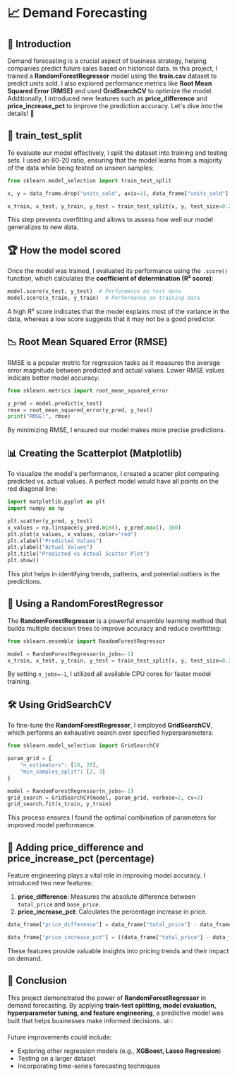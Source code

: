 # 📈 Demand Forecasting

## 📌 Introduction
Demand forecasting is a crucial aspect of business strategy, helping companies predict future sales based on historical data. In this project, I trained a **RandomForestRegressor** model using the **train.csv** dataset to predict units sold. I also explored performance metrics like **Root Mean Squared Error (RMSE)** and used **GridSearchCV** to optimize the model. Additionally, I introduced new features such as **price_difference** and **price_increase_pct** to improve the prediction accuracy. Let's dive into the details! 🚀

## 🔄 train_test_split
To evaluate our model effectively, I split the dataset into training and testing sets. I used an 80-20 ratio, ensuring that the model learns from a majority of the data while being tested on unseen samples:
```python
from sklearn.model_selection import train_test_split

x, y = data_frame.drop("units_sold", axis=1), data_frame["units_sold"]

x_train, x_test, y_train, y_test = train_test_split(x, y, test_size=0.2, random_state=42)
```
This step prevents overfitting and allows to assess how well our model generalizes to new data.

## 🏆 How the model scored
Once the model was trained, I evaluated its performance using the `.score()` function, which calculates the **coefficient of determination (R² score)**:
```python
model.score(x_test, y_test)  # Performance on test data
model.score(x_train, y_train)  # Performance on training data
```
A high R² score indicates that the model explains most of the variance in the data, whereas a low score suggests that it may not be a good predictor.

## 📉 Root Mean Squared Error (RMSE)
RMSE is a popular metric for regression tasks as it measures the average error magnitude between predicted and actual values. Lower RMSE values indicate better model accuracy:
```python
from sklearn.metrics import root_mean_squared_error

y_pred = model.predict(x_test)
rmse = root_mean_squared_error(y_pred, y_test)
print("RMSE:", rmse)
```
By minimizing RMSE, I ensured our model makes more precise predictions.

## 📊 Creating the Scatterplot (Matplotlib)
To visualize the model's performance, I created a scatter plot comparing predicted vs. actual values. A perfect model would have all points on the red diagonal line:
```python
import matplotlib.pyplot as plt
import numpy as np

plt.scatter(y_pred, y_test)
x_values = np.linspace(y_pred.min(), y_pred.max(), 100)
plt.plot(x_values, x_values, color="red")
plt.xlabel("Predicted Values")
plt.ylabel("Actual Values")
plt.title("Predicted vs Actual Scatter Plot")
plt.show()
```
This plot helps in identifying trends, patterns, and potential outliers in the predictions.

## 🌲 Using a RandomForestRegressor
The **RandomForestRegressor** is a powerful ensemble learning method that builds multiple decision trees to improve accuracy and reduce overfitting:
```python
from sklearn.ensemble import RandomForestRegressor

model = RandomForestRegressor(n_jobs=-1)
x_train, x_test, y_train, y_test = train_test_split(x, y, test_size=0.2, random_state=42)
```
By setting `n_jobs=-1`, I utilized all available CPU cores for faster model training.

## 🛠️ Using GridSearchCV
To fine-tune the **RandomForestRegressor**, I employed **GridSearchCV**, which performs an exhaustive search over specified hyperparameters:
```python
from sklearn.model_selection import GridSearchCV

param_grid = {
    "n_estimators": [10, 20],
    "min_samples_split": [2, 3]
}

model = RandomForestRegressor(n_jobs=-1)
grid_search = GridSearchCV(model, param_grid, verbose=2, cv=3)
grid_search.fit(x_train, y_train)
```
This process ensures I found the optimal combination of parameters for improved model performance.

## 🔢 Adding price_difference and price_increase_pct (percentage)
Feature engineering plays a vital role in improving model accuracy. I introduced two new features:
1. **price_difference**: Measures the absolute difference between `total_price` and `base_price`.
2. **price_increase_pct**: Calculates the percentage increase in price.
```python
data_frame["price_difference"] = data_frame["total_price"] - data_frame["base_price"]

data_frame["price_increase_pct"] = ((data_frame["total_price"] - data_frame["base_price"]) / data_frame["base_price"]) * 100
```
These features provide valuable insights into pricing trends and their impact on demand.

## 🎯 Conclusion
This project demonstrated the power of **RandomForestRegressor** in demand forecasting. By applying **train-test splitting, model evaluation, hyperparameter tuning, and feature engineering**, a predictive model was built that helps businesses make informed decisions. 📊💡

Future improvements could include:
- Exploring other regression models (e.g., **XGBoost, Lasso Regression**)
- Testing on a larger dataset
- Incorporating time-series forecasting techniques